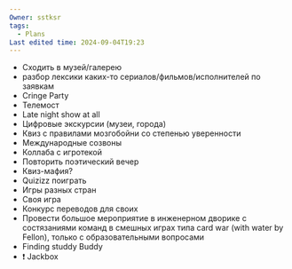 ```yaml
---
Owner: sstksr
tags:
  - Plans
Last edited time: 2024-09-04T19:23
---
```

- Сходить в музей/галерею
- разбор лексики каких-то сериалов/фильмов/исполнителей по заявкам
- Cringe Party
- Телемост
- Late night show at all
- Цифровые экскурсии (музеи, города)
- Квиз с правилами мозгобойни со степенью уверенности
- Международные созвоны
- Коллаба с игротекой
- Повторить поэтический вечер
- Квиз-мафия?
- Quizizz поиграть
- Игры разных стран
- Своя игра
- Конкурс переводов для своих
- Провести большое мероприятие в инженерном дворике с состязаниями команд в смешных играх типа card war (with water by Fellon), только с образовательными вопросами
- Finding studdy Buddy
- ❗ Jackbox